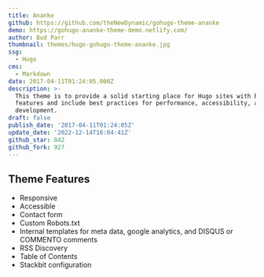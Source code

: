 ```yaml
---
title: Ananke
github: https://github.com/theNewDynamic/gohugo-theme-ananke
demo: https://gohugo-ananke-theme-demo.netlify.com/
author: Bud Parr
thumbnail: themes/hugo-gohugo-theme-ananke.jpg
ssg:
  - Hugo
cms:
  - Markdown
date: 2017-04-11T01:24:05.000Z
description: >-
  This theme is to provide a solid starting place for Hugo sites with basic
  features and include best practices for performance, accessibility, and rapid
  development.
draft: false
publish_date: '2017-04-11T01:24:05Z'
update_date: '2022-12-14T16:04:41Z'
github_star: 842
github_fork: 927
---
```

## Theme Features

- Responsive
- Accessible
- Contact form
- Custom Robots.txt
- Internal templates for meta data, google analytics, and DISQUS or COMMENTO comments
- RSS Discovery
- Table of Contents
- Stackbit configuration
